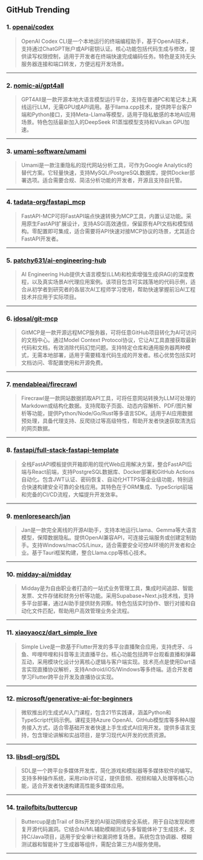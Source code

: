 ## GitHub Trending


### 1. [openai/codex](https://github.com/openai/codex)
> OpenAI Codex CLI是一个本地运行的终端编程助手，基于OpenAI技术，支持通过ChatGPT账户或API密钥认证。核心功能包括代码生成与修改，提供读写权限控制，适用于开发者在终端快速完成编码任务。特色是支持无头服务器连接和端口转发，方便远程开发场景。
---

### 2. [nomic-ai/gpt4all](https://github.com/nomic-ai/gpt4all)
> GPT4All是一款开源本地大语言模型运行平台，支持在普通PC和笔记本上离线运行LLM，无需GPU或API调用。基于llama.cpp技术，提供跨平台客户端和Python接口，支持Meta-Llama等模型，适用于隐私敏感的本地AI应用场景。特色包括最新加入的DeepSeek R1蒸馏模型支持和Vulkan GPU加速。
---

### 3. [umami-software/umami](https://github.com/umami-software/umami)
> Umami是一款注重隐私的现代网站分析工具，可作为Google Analytics的替代方案。它轻量快速，支持MySQL/PostgreSQL数据库，提供Docker部署选项。适合需要合规、简洁分析功能的开发者，开源且支持自托管。
---

### 4. [tadata-org/fastapi_mcp](https://github.com/tadata-org/fastapi_mcp)
> FastAPI-MCP可将FastAPI端点快速转换为MCP工具，内置认证功能。采用原生FastAPI扩展设计，支持ASGI高效通信，保留原有API文档和模型结构。零配置即可集成，适合需要将API快速对接MCP协议的场景，尤其适合FastAPI开发者。
---

### 5. [patchy631/ai-engineering-hub](https://github.com/patchy631/ai-engineering-hub)
> AI Engineering Hub提供大语言模型(LLM)和检索增强生成(RAG)的深度教程，以及真实场景AI代理应用案例。该项目包含可实践落地的代码示例，适合从初学者到研究者的各层次AI工程师学习使用，帮助快速掌握前沿AI工程技术并应用于实际项目。
---

### 6. [idosal/git-mcp](https://github.com/idosal/git-mcp)
> GitMCP是一款开源远程MCP服务器，可将任意GitHub项目转化为AI可访问的文档中心。通过Model Context Protocol协议，它让AI工具直接获取最新代码和文档，有效消除代码幻觉问题。支持特定仓库和通用服务器两种模式，无需本地部署，适用于需要精准代码生成的开发者。核心优势包括实时文档访问、零配置使用和开源免费。
---

### 7. [mendableai/firecrawl](https://github.com/mendableai/firecrawl)
> Firecrawl是一款网站数据抓取API工具，可将任意网站转换为LLM可处理的Markdown或结构化数据。支持爬取子页面、动态内容解析、PDF/图片解析等功能，提供Python/Node/Go/Rust等多语言SDK。适用于AI应用数据预处理，具备代理支持、反爬绕过等高级特性，帮助开发者快速获取清洗后的网页数据。
---

### 8. [fastapi/full-stack-fastapi-template](https://github.com/fastapi/full-stack-fastapi-template)
> 全栈FastAPI模板提供开箱即用的现代Web应用解决方案，整合FastAPI后端与React前端，支持PostgreSQL数据库、Docker部署和GitHub Actions自动化。包含JWT认证、密码恢复、自动化HTTPS等企业级功能，特别适合快速构建安全可靠的全栈应用。其特色在于ORM集成、TypeScript前端和完备的CI/CD流程，大幅提升开发效率。
---

### 9. [menloresearch/jan](https://github.com/menloresearch/jan)
> Jan是一款完全离线的开源AI助手，支持本地运行Llama、Gemma等大语言模型，保障数据隐私。提供OpenAI兼容API，可连接云端服务或创建定制助手。支持Windows/macOS/Linux，适合需要安全可控AI环境的开发者和企业。基于Tauri框架构建，整合Llama.cpp等核心技术。
---

### 10. [midday-ai/midday](https://github.com/midday-ai/midday)
> Midday是为自由职业者打造的一站式业务管理工具，集成时间追踪、智能发票、文件存储和财务分析等功能。采用Supabase+Next.js技术栈，支持多平台部署，通过AI助手提供财务洞察。特色包括实时协作、银行对接和自动化文件匹配，帮助用户高效管理业务全流程。
---

### 11. [xiaoyaocz/dart_simple_live](https://github.com/xiaoyaocz/dart_simple_live)
> Simple Live是一款基于Flutter开发的多平台直播聚合应用，支持虎牙、斗鱼、哔哩哔哩和抖音等主流直播平台。核心功能包括跨平台观看直播和弹幕互动，采用模块化设计分离核心逻辑与客户端实现。技术亮点是使用Dart语言实现直播协议解析，支持Android/iOS/Windows等多终端。适合开发者学习Flutter跨平台开发及直播协议实现。
---

### 12. [microsoft/generative-ai-for-beginners](https://github.com/microsoft/generative-ai-for-beginners)
> 微软推出的生成式AI入门课程，包含21节实践课，涵盖Python和TypeScript代码示例。课程支持Azure OpenAI、GitHub模型库等多种AI服务接入方式，适合零基础开发者快速上手生成式AI应用开发。提供多语言支持，包含理论讲解和实战项目，是学习现代AI开发的优质资源。
---

### 13. [libsdl-org/SDL](https://github.com/libsdl-org/SDL)
> SDL是一个跨平台多媒体开发库，简化游戏和模拟器等多媒体软件的编写。支持多种操作系统，采用zlib许可证，提供音频、视频和输入处理等核心功能，适合开发者快速构建高性能多媒体应用。
---

### 14. [trailofbits/buttercup](https://github.com/trailofbits/buttercup)
> Buttercup是由Trail of Bits开发的AI驱动网络安全系统，用于自动发现和修复开源代码漏洞。它结合AI/ML辅助模糊测试与多智能体补丁生成技术，支持C/Java项目，适用于安全审计和漏洞修复场景。系统包含协调器、模糊测试器和智能补丁生成器等组件，需配合第三方AI服务使用。
---
